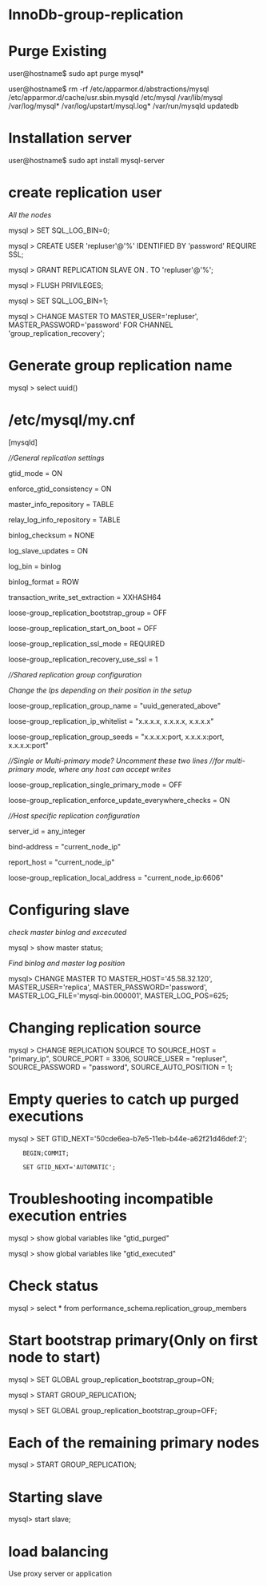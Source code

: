 # InnoDb-group-replication

# Purge Existing
user@hostname$ sudo apt purge mysql*

user@hostname$ rm -rf /etc/apparmor.d/abstractions/mysql /etc/apparmor.d/cache/usr.sbin.mysqld /etc/mysql /var/lib/mysql /var/log/mysql* /var/log/upstart/mysql.log* /var/run/mysqld updatedb


# Installation server
user@hostname$ sudo apt install mysql-server

# create replication user
*All the nodes*

mysql > SET SQL_LOG_BIN=0;

mysql > CREATE USER 'repluser'@'%' IDENTIFIED BY 'password' REQUIRE SSL;

mysql > GRANT REPLICATION SLAVE ON *.* TO 'repluser'@'%';

mysql > FLUSH PRIVILEGES;

mysql > SET SQL_LOG_BIN=1;

mysql > CHANGE MASTER TO MASTER_USER='repluser', MASTER_PASSWORD='password' FOR CHANNEL 'group_replication_recovery';

# Generate group replication name

mysql > select uuid()

# /etc/mysql/my.cnf

[mysqld]

*//General replication settings*

gtid_mode = ON

enforce_gtid_consistency = ON

master_info_repository = TABLE

relay_log_info_repository = TABLE

binlog_checksum = NONE

log_slave_updates = ON

log_bin = binlog

binlog_format = ROW

transaction_write_set_extraction = XXHASH64

loose-group_replication_bootstrap_group = OFF

loose-group_replication_start_on_boot = OFF

loose-group_replication_ssl_mode = REQUIRED

loose-group_replication_recovery_use_ssl = 1

*//Shared replication group configuration*

*Change the Ips depending on their position in the setup*

loose-group_replication_group_name = "uuid_generated_above"

loose-group_replication_ip_whitelist = "x.x.x.x, x.x.x.x,  x.x.x.x"

loose-group_replication_group_seeds = "x.x.x.x:port, x.x.x.x:port, x.x.x.x:port"

*//Single or Multi-primary mode? Uncomment these two lines
//for multi-primary mode, where any host can accept writes*
 
loose-group_replication_single_primary_mode = OFF

loose-group_replication_enforce_update_everywhere_checks = ON

*//Host specific replication configuration*

server_id = any_integer

bind-address = "current_node_ip"

report_host = "current_node_ip"

loose-group_replication_local_address = "current_node_ip:6606"

# Configuring slave

*check master binlog and excecuted*

mysql > show master status;

*Find binlog and master log position*

mysql> CHANGE MASTER TO MASTER_HOST='45.58.32.120', MASTER_USER='replica', MASTER_PASSWORD='password', MASTER_LOG_FILE='mysql-bin.000001', MASTER_LOG_POS=625;

# Changing replication source

mysql > CHANGE REPLICATION SOURCE TO 
             SOURCE_HOST = "primary_ip",
             SOURCE_PORT = 3306,
             SOURCE_USER = "repluser",
             SOURCE_PASSWORD = "password",
             SOURCE_AUTO_POSITION = 1;

# Empty queries to catch up purged executions

mysql > SET GTID_NEXT='50cde6ea-b7e5-11eb-b44e-a62f21d46def:2';

        BEGIN;COMMIT;
        
        SET GTID_NEXT='AUTOMATIC';
        
# Troubleshooting incompatible execution entries

mysql > show global variables like "gtid_purged"

mysql > show global variables like "gtid_executed"

# Check status
mysql > select * from performance_schema.replication_group_members

# Start bootstrap primary(Only on first node to start)
mysql > SET GLOBAL group_replication_bootstrap_group=ON;

mysql > START GROUP_REPLICATION;

mysql > SET GLOBAL group_replication_bootstrap_group=OFF;

# Each of the remaining primary nodes

mysql > START GROUP_REPLICATION;

# Starting slave

mysql> start slave;

# load balancing

Use proxy server or application
